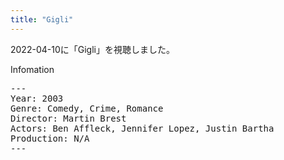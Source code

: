 ```yaml
---
title: "Gigli"
---
```

2022-04-10に「Gigli」を視聴しました。

Infomation
<pre>
---
Year: 2003
Genre: Comedy, Crime, Romance
Director: Martin Brest
Actors: Ben Affleck, Jennifer Lopez, Justin Bartha
Production: N/A
---
</pre>